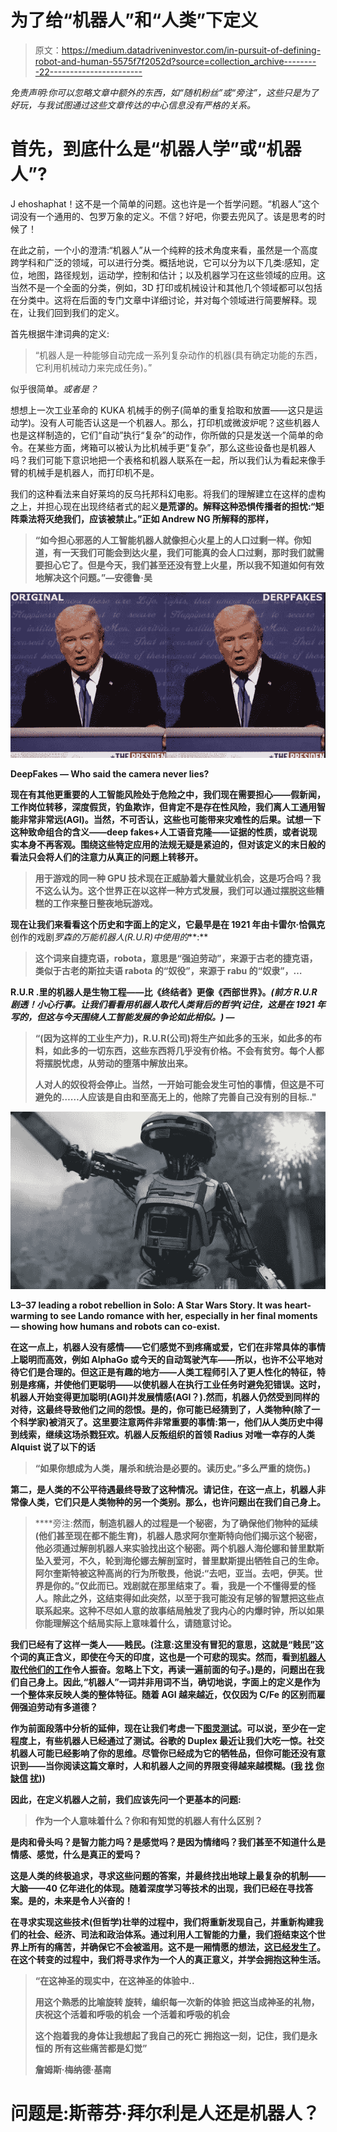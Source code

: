 # 为了给“机器人”和“人类”下定义

> 原文：<https://medium.datadriveninvestor.com/in-pursuit-of-defining-robot-and-human-5575f7f2052d?source=collection_archive---------22----------------------->

*免责声明:你可以忽略文章中额外的东西，如“随机粉丝”或“旁注”，这些只是为了好玩，与我试图通过这些文章传达的中心信息没有严格的关系。*

# 首先，到底什么是“机器人学”或“机器人”?

J ehoshaphat！这不是一个简单的问题。这也许是一个哲学问题。“机器人”这个词没有一个通用的、包罗万象的定义。不信？好吧，你要去兜风了。该是思考的时候了！

在此之前，一个小的澄清:“机器人”从一个纯粹的技术角度来看，虽然是一个高度跨学科和广泛的领域，可以进行分类。概括地说，它可以分为以下几类:感知，定位，地图，路径规划，运动学，控制和估计；以及机器学习在这些领域的应用。这当然不是一个全面的分类，例如，3D 打印或机械设计和其他几个领域都可以包括在分类中。这将在后面的专门文章中详细讨论，并对每个领域进行简要解释。现在，让我们回到我们的定义。

首先根据牛津词典的定义:

> “机器人是一种能够自动完成一系列复杂动作的机器(具有确定功能的东西，它利用机械动力来完成任务)。”

似乎很简单。*或者是？*

想想上一次工业革命的 KUKA 机械手的例子(简单的重复拾取和放置——这只是运动学)。没有人可能否认这是一个机器人。那么，打印机或微波炉呢？这些机器人也是这样制造的，它们“自动”执行“复杂”的动作，你所做的只是发送一个简单的命令。在某些方面，烤箱可以被认为比机械手更“复杂”，那么这些设备也是机器人吗？我们可能下意识地把一个表格和机器人联系在一起，所以我们认为看起来像手臂的机械手是机器人，而打印机不是。

我们的这种看法来自好莱坞的反乌托邦科幻电影。将我们的理解建立在这样的虚构之上，并担心现在出现终结者式的起义**是荒谬的。解释这种恐惧传播者的担忧:“矩阵乘法将灭绝我们，应该被禁止。”正如 Andrew NG 所解释的那样，**

> **“如今担心邪恶的人工智能机器人就像担心火星上的人口过剩一样。你知道，有一天我们可能会到达火星，我们可能真的会人口过剩，那时我们就需要担心它了。但是今天，我们甚至还没有登上火星，所以我不知道如何有效地解决这个问题。”—安德鲁·吴**

**![](img/696e1ff86dd662a9e0a7b6aa670859bf.png)**

**DeepFakes — Who said the camera never lies?**

**现在有其他更重要的人工智能风险处于危险之中，我们现在需要担心——假新闻，工作岗位转移，深度假货，钓鱼欺诈，但肯定不是存在性风险，我们离人工通用智能非常非常远(AGI)。当然，不可否认，这些也可能带来灾难性的后果。试想一下这种致命组合的含义——deep fakes+人工语音克隆——证据的性质，或者说现实本身不再客观。围绕这些特定应用的法规无疑是紧迫的，但对该定义的末日般的看法只会将人们的注意力从真正的问题上转移开。**

> **用于游戏的同一种 GPU 技术现在正威胁着大量就业机会，这是巧合吗？我不这么认为。这个世界正在以这样一种方式发展，我们可以通过摆脱这些糟糕的工作来整日整夜地玩游戏。**

**现在让我们来看看这个历史和字面上的定义，它最早是在 1921 年由卡雷尔·恰佩克**创作的戏剧*罗森的万能机器人(R.U.R)中使用的***:**

> **这个词来自捷克语，robota，意思是“强迫劳动”，来源于古老的捷克语，类似于古老的斯拉夫语 rabota 的“奴役”，来源于 rabu 的“奴隶”，…**

**R.U.R .里的机器人是生物工程——比《终结者》更像《西部世界》。*(前方 R.U.R 剧透！小心行事。让我们看看用机器人取代人类背后的哲学(记住，这是在 1921 年写的，但这与今天围绕人工智能发展的争论如此相似。) —***

> **“(因为这样的工业生产力)，R.U.R(公司)将生产如此多的玉米，如此多的布料，如此多的一切东西，这些东西将几乎没有价格。不会有贫穷。每个人都将摆脱忧虑，从劳动的堕落中解放出来。**
> 
> **人对人的奴役将会停止。当然，一开始可能会发生可怕的事情，但这是不可避免的……人应该是自由和至高无上的，他除了完善自己没有别的目标.."**

**![](img/803313b2d9421ff97bae5a4c03ce170d.png)**

**L3–37 leading a robot rebellion in Solo: A Star Wars Story. It was heart-warming to see Lando romance with her, especially in her final moments — showing how humans and robots can co-exist.**

**在这一点上，机器人没有感情——它们感觉不到疼痛或爱，它们在非常具体的事情上聪明而高效，例如 AlphaGo 或今天的自动驾驶汽车——所以，也许不公平地对待它们是合理的。但这正是有趣的地方——人类工程师引入了更人性化的特征，特别是疼痛，并使他们更聪明——以使机器人在执行工业任务时避免犯错误。这时，机器人开始变得更加聪明(AGI)并发展情感(AGI？).然而，机器人仍然受到同样的对待，这最终导致他们之间的怨恨。是的，你可能已经猜到了，人类物种(除了一个科学家)被消灭了。这里要注意两件非常重要的事情:第一，他们从人类历史中得到线索，继续这场杀戮狂欢。机器人反叛组织的首领 Radius 对唯一幸存的人类 Alquist 说了以下的话**

> **“如果你想成为人类，屠杀和统治是必要的。读历史。”多么严重的烧伤。)**

**第二，是人类的不公平待遇最终导致了这种情况。请记住，在这一点上，机器人非常像人类，它们只是人类物种的另一个类别。那么，也许问题出在我们自己身上。**

> ****旁注:**然而，制造机器人的过程是一个秘密，为了确保他们物种的延续(他们甚至现在都不能生育)，机器人恳求阿尔奎斯特向他们揭示这个秘密，他必须通过解剖机器人来实验找出这个秘密。两个机器人海伦娜和普里默斯坠入爱河，不久，轮到海伦娜去解剖室时，普里默斯提出牺牲自己的生命。阿尔奎斯特被这种高尚的行为所敬畏，他说:“去吧，亚当。去吧，伊芙。世界是你的。”仅此而已。戏剧就在那里结束了。看，我是一个不懂得爱的怪人。除此之外，这结束得如此突然，以至于我可能没有足够的智慧把这些点联系起来。这种不尽如人意的故事结局触发了我内心的内爆时钟，所以如果你能理解这个结局实际上意味着什么，请随意讨论。**

**我们已经有了这样一类人——贱民。(注意:这里没有冒犯的意思，这就是“贱民”这个词的真正含义，即使在今天的印度，这也是一个可悲的现实。然而，看到[机器人取代他们的工作](https://scroll.in/article/869900/kerala-engineers-who-developed-robot-to-clean-manholes-are-on-a-mission-to-end-manual-scavenging)令人振奋。忽略上下文，再读一遍前面的句子。)是的，问题出在我们自己身上。因此,“机器人”一词并非用词不当，确切地说，字面上的定义是作为一个整体来反映人类的整体特征。随着 AGI 越来越近，仅仅因为 C/Fe 的区别而雇佣强迫劳动有多道德？**

**作为前面段落中分析的延伸，现在让我们考虑一下[图灵测试](https://en.wikipedia.org/wiki/Turing_test)。可以说，至少在一定程度上，有些机器人已经通过了测试。谷歌的 Duplex 最近让我们大吃一惊。社交机器人可能已经影响了你的思维。尽管你已经成为它的牺牲品，但你可能还没有意识到——当你阅读这篇文章时，人和机器人之间的界限变得越来越模糊。([我](https://en.wikipedia.org/wiki/Deep_Blue_versus_Garry_Kasparov) [找](http://www.slate.com/articles/technology/technology/2017/11/a_self_driving_car_that_kills_is_still_better_than_a_human_driver.html) [你](https://www.theverge.com/2018/5/8/17331250/automated-warehouses-jobs-ocado-andover-amazon) [缺](https://www.fastcompany.com/3062029/farm-robots-are-starting-to-take-some-human-jobs-and-thats-not-a-bad-thing)[信](https://www.theverge.com/2017/8/11/16137388/dota-2-dendi-open-ai-elon-musk) [扰](https://www.theguardian.com/technology/2017/dec/07/alphazero-google-deepmind-ai-beats-champion-program-teaching-itself-to-play-four-hours)))**

**因此，在定义机器人之前，我们应该先问一个更基本的问题:**

> **作为一个人意味着什么？你和有知觉的机器人有什么区别？**

**是肉和骨头吗？是智力能力吗？是感觉吗？是因为情绪吗？我们甚至不知道什么是情感、感觉，什么是真正的爱吗？**

**这是人类的终极追求，寻求这些问题的答案，并最终找出地球上最复杂的机制——大脑——40 亿年进化的体现。随着深度学习等技术的出现，我们已经在寻找答案。是的，未来是令人兴奋的！**

**在寻求实现这些技术(但哲学)壮举的过程中，我们将重新发现自己，并重新构建我们的社会、经济、司法和政治体系。通过利用人工智能的力量，我们[将](https://ai.xprize.org/AI-For-Good/sustainable-development-goals)结束这个世界上所有的痛苦，并确保它不会被滥用。这不是一厢情愿的想法，[这已经发生了](https://www.indiatoday.in/technology/news/story/google-deepmind-elon-musk-and-others-pledge-not-use-ai-to-make-lethal-weapons-1289187-2018-07-18)。在这个转变的过程中，我们将寻求作为一个人的真正意义，并学会拥抱这种生活。**

> **“在这神圣的现实中，在这神圣的体验中..**
> 
> **用这个熟悉的比喻旋转
> 旋转，编织每一次新的体验
> 把这当成神圣的礼物，庆祝这个活着和呼吸的机会
> 一个活着和呼吸的机会**
> 
> **这个抱着我的身体让我想起了我自己的死亡
> 拥抱这一刻，记住，我们是永恒的
> 所有这些痛苦都是幻觉”**
> 
> **詹姆斯·梅纳德·基南**

# **问题是:斯蒂芬·拜尔利是人还是机器人？**